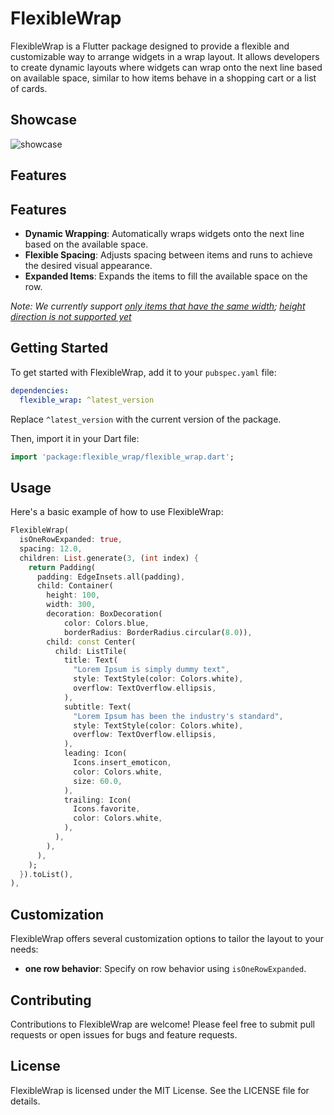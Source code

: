 # FlexibleWrap

FlexibleWrap is a Flutter package designed to provide a flexible and customizable way to arrange widgets in a wrap layout. It allows developers to create dynamic layouts where widgets can wrap onto the next line based on available space, similar to how items behave in a shopping cart or a list of cards.

## Showcase

![showcase](https://github.com/bixat/flexible_wrap/blob/main/showcase.gif?raw=true)

## Features

## Features

- **Dynamic Wrapping**: Automatically wraps widgets onto the next line based on the available space.
- **Flexible Spacing**: Adjusts spacing between items and runs to achieve the desired visual appearance.
- **Expanded Items**: Expands the items to fill the available space on the row.

_Note: We currently support [only items that have the same width](https://github.com/bixat/flexible_wrap/issues/10); [height direction is not supported yet](https://github.com/bixat/flexible_wrap/issues/11)_

## Getting Started

To get started with FlexibleWrap, add it to your `pubspec.yaml` file:

```yaml
dependencies:
  flexible_wrap: ^latest_version
```

Replace `^latest_version` with the current version of the package.

Then, import it in your Dart file:

```dart
import 'package:flexible_wrap/flexible_wrap.dart';
```

## Usage

Here's a basic example of how to use FlexibleWrap:

```dart
FlexibleWrap(
  isOneRowExpanded: true,
  spacing: 12.0,
  children: List.generate(3, (int index) {
    return Padding(
      padding: EdgeInsets.all(padding),
      child: Container(
        height: 100,
        width: 300,
        decoration: BoxDecoration(
            color: Colors.blue,
            borderRadius: BorderRadius.circular(8.0)),
        child: const Center(
          child: ListTile(
            title: Text(
              "Lorem Ipsum is simply dummy text",
              style: TextStyle(color: Colors.white),
              overflow: TextOverflow.ellipsis,
            ),
            subtitle: Text(
              "Lorem Ipsum has been the industry's standard",
              style: TextStyle(color: Colors.white),
              overflow: TextOverflow.ellipsis,
            ),
            leading: Icon(
              Icons.insert_emoticon,
              color: Colors.white,
              size: 60.0,
            ),
            trailing: Icon(
              Icons.favorite,
              color: Colors.white,
            ),
          ),
        ),
      ),
    );
  }).toList(),
),
```

## Customization

FlexibleWrap offers several customization options to tailor the layout to your needs:

- **one row behavior**: Specify on row behavior using `isOneRowExpanded`.

## Contributing

Contributions to FlexibleWrap are welcome! Please feel free to submit pull requests or open issues for bugs and feature requests.

## License

FlexibleWrap is licensed under the MIT License. See the LICENSE file for details.
